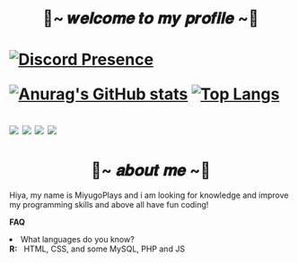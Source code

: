 
 
<h1 align=center>🏮~ 𝒘𝒆𝒍𝒄𝒐𝒎𝒆 𝒕𝒐 𝒎𝒚 𝒑𝒓𝒐𝒇𝒊𝒍𝒆 ~🏮 <h1>
 
[![Discord Presence](https://lanyard.kyrie25.me/api/280882418674565121?theme=dark&bg=000000&hideDiscrim=true)](https://discord.com/users/280882418674565121)
  
[![Anurag's GitHub stats](https://github-readme-stats.vercel.app/api?username=MiyugoPlays&count_private=true&layout=compact&theme=great-gatsby&text_color=FFFFFF&title_color=FF0000)](https://github.com/anuraghazra/github-readme-stats)
[![Top Langs](https://github-readme-stats.vercel.app/api/top-langs/?username=MiyugoPlays&count_private=true&layout=compact&theme=great-gatsby&text_color=FFFFFF&title_color=FF0000)](https://github.com/anuraghazra/github-readme-stats)
 
<a href="https://www.youtube.com/channel/UCn1t1dGalUmb925rGuvk9Mg"><img src="https://img.shields.io/badge/YouTube-FF0000?style=for-the-badge&logo=youtube&logoColor=white"/></a>
<a href="https://www.twitch.tv/miyugoplays"><img src="https://img.shields.io/badge/Twitch-9146FF?style=for-the-badge&logo=twitch&logoColor=white"/></a>
<a href="https://twitter.com/MiyugoPlays"><img src="https://img.shields.io/badge/Twitter-1DA1F2?style=for-the-badge&logo=twitter&logoColor=white" /></a>
<a href="https://www.instagram.com/miyugoplays/"><img src="https://img.shields.io/badge/Instagram-E4405F?style=for-the-badge&logo=instagram&logoColor=white" /></a>
 
<h1 align=center>  🏮~ 𝒂𝒃𝒐𝒖𝒕 𝒎𝒆 ~🏮  </h1>
 <p> Hiya, my name is MiyugoPlays and i am looking for knowledge and improve my programming skills and above all have fun coding!  </p>
 <p><b> FAQ </b> </p>
 <li>What languages do you know? </l1>
 <br> <b>R:</b> &nbsp; HTML, CSS, and some MySQL, PHP and JS
